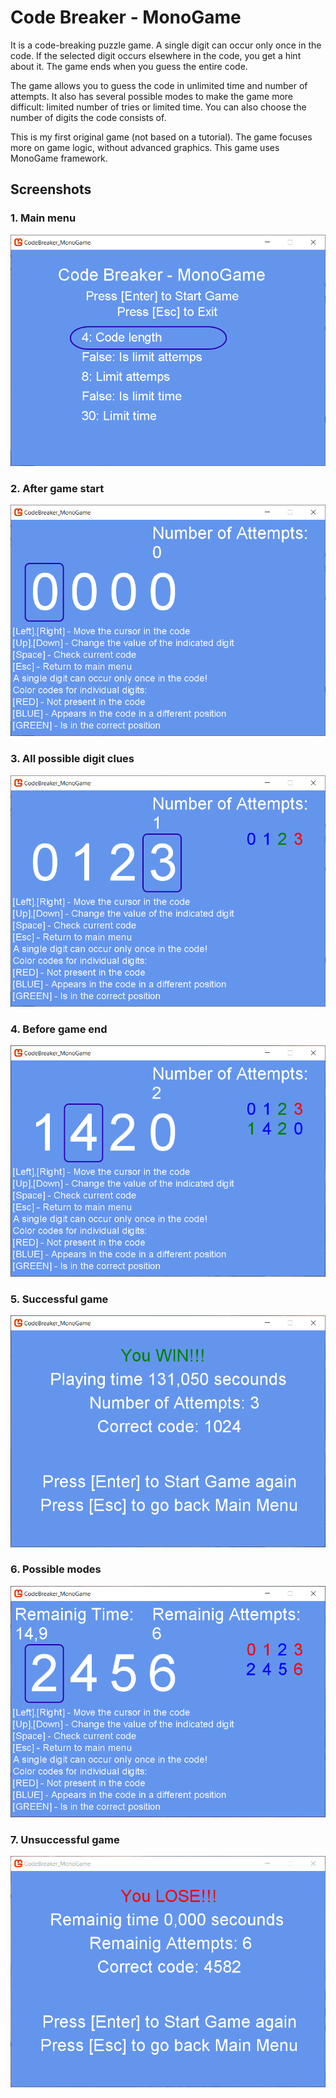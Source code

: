 # Code Breaker - MonoGame
It is a code-breaking puzzle game. A single digit can occur only once in the code. If the selected digit occurs elsewhere in the code, you get a hint about it. The game ends when you guess the entire code.

The game allows you to guess the code in unlimited time and number of attempts. It also has several possible modes to make the game more difficult: limited number of tries or limited time. You can also choose the number of digits the code consists of.

This is my first original game (not based on a tutorial). The game focuses more on game logic, without advanced graphics. This game uses MonoGame framework. 

## Screenshots

### 1. Main menu
![alt text](screenshots/1MainMenu.PNG)

### 2. After game start
![alt text](screenshots/2AfterStartGame.PNG)

### 3. All possible digit clues
![alt text](screenshots/3AllPossibleDigitClues.PNG)

### 4. Before game end
![alt text](screenshots/4BeforeGameEnd.PNG)

### 5. Successful game
![alt text](screenshots/5GameFinishWin.PNG)

### 6. Possible modes
![alt text](screenshots/6PossibleModes.PNG)

### 7. Unsuccessful game
![alt text](screenshots/7GameFinishLose.PNG)
